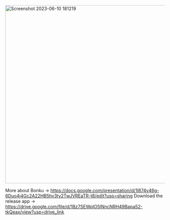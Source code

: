 
<img width="562" alt="Screenshot 2023-06-10 181219" src="https://github.com/ndstvn/bonku-project/assets/122267530/57339c39-50fb-43a3-b599-a161044b9ec8">

More about Bonku -> https://docs.google.com/presentation/d/1l874v46g-6Duo4j4Gc2A22HB5hv3ty2TwJVREaTR-t8/edit?usp=sharing
Download the release app -> https://drive.google.com/file/d/1Bz7SEWpIO5lNncNRH49Bapa52-tkQeax/view?usp=drive_link
